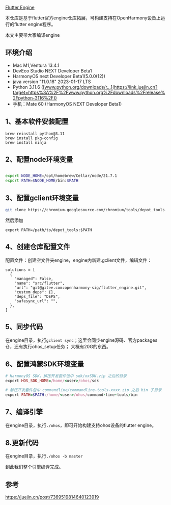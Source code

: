  [Flutter Engine](https://gitee.com/openharmony-sig/flutter_engine)

本仓库是基于flutter官方engine仓库拓展，可构建支持在OpenHarmony设备上运行的flutter engine程序。

本文主要带大家编译engine





## 环境介绍

- Mac M1,Ventura 13.4.1
- DevEco Studio NEXT Developer Beta1
- HarmonyOS next Developer Beta1(5.0.0(12))
- java version "11.0.18" 2023-01-17 LTS
- Python 3.11.6 ([www.python.org/downloads/r…](https://link.juejin.cn?target=https%3A%2F%2Fwww.python.org%2Fdownloads%2Frelease%2Fpython-3116%2F))
- 手机：Mate 60 (HarmonyOS NEXT Developer Beta1)

## 1、基本软件安装配置

```arduino
brew reinstall python@3.11
brew install pkg-config
brew install ninja
```

## 2、配置node环境变量

```bash

export NODE_HOME=/opt/homebrew/Cellar/node/21.7.1
export PATH=$NODE_HOME/bin:$PATH
```

## 3、配置gclient环境变量

```bash
git clone https://chromium.googlesource.com/chromium/tools/depot_tools.git
```

然后添加

```
export PATH=/path/to/depot_tools:$PATH
```





## 4、创建仓库配置文件

配置文件：创建空文件夹engine，engine内新建.gclient文件，编辑文件：

```
solutions = [
  {
    "managed": False,
    "name": "src/flutter",
    "url": "git@gitee.com:openharmony-sig/flutter_engine.git",
    "custom_deps": {},
    "deps_file": "DEPS",
    "safesync_url": "",
  },
]

```

## 5、同步代码

在engine目录，执行`gclient sync`；这里会同步engine源码、官方packages仓，还有执行ohos_setup任务； 大概有20G的东西。



## 6、配置鸿蒙SDK环境变量

```ruby
# HarmonyOS SDK，解压开发套件包中 sdk/xxSDK.zip 之后的目录
export HOS_SDK_HOME=/home/<user>/ohos/sdk

# 解压开发套件包中 commandline/commandline-tools-xxxx.zip 之后 bin 子目录
export PATH=$PATH:/home/<user>/ohos/command-line-tools/bin
```



## 7、编译引擎

在engine目录，执行`./ohos`，即可开始构建支持ohos设备的flutter engine。

## 8.更新代码

在engine目录，执行`./ohos -b master`



到此我们整个引擎编译完成。



## 参考

https://juejin.cn/post/7369519814640123919